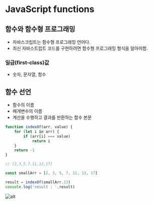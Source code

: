 JavaScript functions
====================

## 함수와 함수형 프로그래밍

* 자바스크립트는 함수형 프로그래밍 언어다.
* 최신 자바스트립트 코드를 구현하려면 함수형 프로그래밍 형식을 알아야함.

### 일급(first-class)값

* 숫자, 문자열, 함수 

## 함수 선언

* 함수의 이름 
* 매개변수의 이름
* 계산을 수행하고 결과를 반환하는 함수 본문

```js
function indexOf(arr, value) {
    for (let i in arr) {
        if (arr[i] === value)
            return i
    }
    return -1
}

// [2,3,5,7,11,13,17]

const smallArr = [2, 3, 5, 7, 11, 13, 17]

result = indexOf(smallArr,13)
console.log('result : ',result)
```

![alt](/assets/images/post/js/12.png)